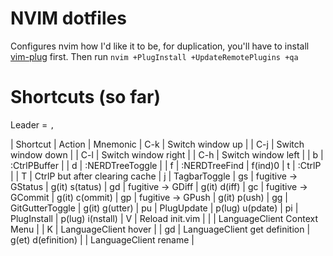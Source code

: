 # NVIM dotfiles

Configures nvim how I'd like it to be, for duplication, you'll have to install [vim-plug](https://github.com/junegunn/vim-plug) first.
Then run `nvim +PlugInstall +UpdateRemotePlugins +qa`

# Shortcuts (so far)

Leader = `,`

| Shortcut | Action | Mnemonic 
| C-k | Switch window up | 
| C-j | Switch window down | 
| C-l | Switch window right | 
| C-h | Switch window left |
| <leader>b | :CtrlPBuffer | 
| <leader>d | :NERDTreeToggle |
| <leader>f | :NERDTreeFind | f(ind)0
| <leader>t | :CtrlP |
| <leader>T | CtrlP but after clearing cache
| <leader>j | TagbarToggle
| <leader>gs | fugitive -> GStatus | g(it) s(tatus)
| <leader>gd | fugitive -> GDiff | g(it) d(iff)
| <leader>gc | fugitive -> GCommit | g(it) c(ommit)
| <leader>gp | fugitive -> GPush | g(it) p(ush)
| <leader>gg | GitGutterToggle | g(it) g(utter)
| <leader>pu | PlugUpdate | p(lug) u(pdate)
| <leader>pi | PlugInstall | p(lug) i(nstall)
| <leader>V | Reload init.vim |
| <F5> | LanguageClient Context Menu |
| K | LanguageClient hover |
| gd | LanguageClient get definition | g(et) d(efinition)
| <F2> | LanguageClient rename |

